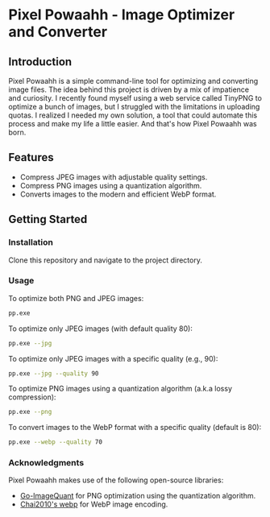 # Pixel Powaahh - Image Optimizer and Converter

## Introduction

Pixel Powaahh is a simple command-line tool for optimizing and converting image files. The idea behind this project is driven by a mix of impatience and curiosity. I recently found myself using a web service called TinyPNG to optimize a bunch of images, but I struggled with the limitations in uploading quotas. I realized I needed my own solution, a tool that could automate this process and make my life a little easier. And that's how Pixel Powaahh was born.

## Features

- Compress JPEG images with adjustable quality settings.
- Compress PNG images using a quantization algorithm.
- Converts images to the modern and efficient WebP format.

## Getting Started

### Installation

Clone this repository and navigate to the project directory.

### Usage

To optimize both PNG and JPEG images:

```bash
pp.exe
```

To optimize only JPEG images (with default quality 80):

```bash
pp.exe --jpg
```

To optimize only JPEG images with a specific quality (e.g., 90):

```bash
pp.exe --jpg --quality 90
```

To optimize PNG images using a quantization algorithm (a.k.a lossy compression):

```bash
pp.exe --png
```

To convert images to the WebP format with a specific quality (default is 80):

```bash
pp.exe --webp --quality 70
```

### Acknowledgments

Pixel Powaahh makes use of the following open-source libraries:

- [Go-ImageQuant](https://github.com/ultimate-guitar/go-imagequant) for PNG optimization using the quantization algorithm.
- [Chai2010's webp](https://github.com/chai2010/webp) for WebP image encoding.